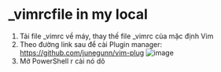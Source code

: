 # _vimrcfile in my local

1. Tải file _vimrc về máy, thay thế file _vimrc của mặc định Vim
2. Theo đường link sau để cài Plugin manager: https://github.com/junegunn/vim-plug
![image](https://user-images.githubusercontent.com/63585994/129435086-bbaccada-ec83-4f8f-b3f9-78ad9e3ece3c.png)
3. Mở PowerShell r cài nó dô
